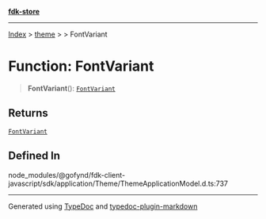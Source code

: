[**fdk-store**](../../../README.md)
***

[Index](../../../API.md) > [theme](../../README.md) > [<internal>](../README.md) > FontVariant

# Function: FontVariant

> **FontVariant**(): [`FontVariant`](../type-aliases/type-alias.FontVariant.md)

## Returns

[`FontVariant`](../type-aliases/type-alias.FontVariant.md)

## Defined In

node\_modules/@gofynd/fdk-client-javascript/sdk/application/Theme/ThemeApplicationModel.d.ts:737

***
Generated using [TypeDoc](https://typedoc.org/) and [typedoc-plugin-markdown](https://www.npmjs.com/package/typedoc-plugin-markdown)
